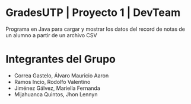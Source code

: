 # GradesUTP | Proyecto 1 | DevTeam
Programa en Java para cargar y mostrar los datos del record de notas de un alumno a partir de un archivo CSV
# Integrantes del Grupo
- Correa Gastelo, Álvaro Mauricio Aaron 
- Ramos Incio, Rodolfo Valentino
- Jiménez Gálvez, Mariella Fernanda
- Mijahuanca Quintos, Jhon Lennyn
